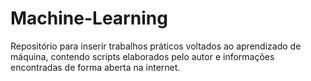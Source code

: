 # Machine-Learning

Repositório para inserir trabalhos práticos voltados ao aprendizado de máquina, contendo scripts elaborados pelo autor e informações encontradas de forma aberta na internet.
